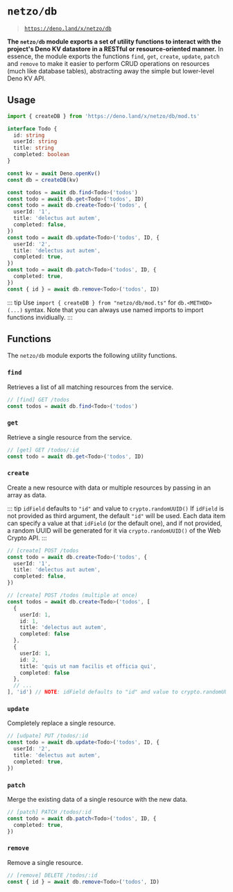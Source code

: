 # `netzo/db`

> [`https://deno.land/x/netzo/db`](https://deno.land/x/netzo/db)

**The `netzo/db` module exports a set of utility functions to interact with the project's Deno KV datastore in a RESTful or resource-oriented manner.** In essence, the module exports the functions `find`, `get`, `create`, `update`, `patch` and `remove` to make it easier to perform CRUD operations on resources (much like database tables), abstracting away the simple but lower-level Deno KV API.

## Usage

```ts
import { createDB } from 'https://deno.land/x/netzo/db/mod.ts'

interface Todo {
  id: string
  userId: string
  title: string
  completed: boolean
}

const kv = await Deno.openKv()
const db = createDB(kv)

const todos = await db.find<Todo>('todos')
const todo = await db.get<Todo>('todos', ID)
const todo = await db.create<Todo>('todos', {
  userId: '1',
  title: 'delectus aut autem',
  completed: false,
})
const todo = await db.update<Todo>('todos', ID, {
  userId: '2',
  title: 'delectus aut autem',
  completed: true,
})
const todo = await db.patch<Todo>('todos', ID, {
  completed: true,
})
const { id } = await db.remove<Todo>('todos', ID)
```

::: tip Use `import { createDB } from "netzo/db/mod.ts"` for `db.<METHOD>(...)` syntax.
Note that you can always use named imports to import functions invidiually.
:::

## Functions

The `netzo/db` module exports the following utility functions.

### `find`

Retrieves a list of all matching resources from the service.

```ts
// [find] GET /todos
const todos = await db.find<Todo>('todos')
```

### `get`

Retrieve a single resource from the service.

```ts
// [get] GET /todos/:id
const todo = await db.get<Todo>('todos', ID)
```

### `create`

Create a new resource with data or multiple resources by passing in an array as data.

::: tip `idField` defaults to `"id"` and value to `crypto.randomUUID()`
If `idField` is not provided as third argument, the default `"id"` will be used. Each data item can specify a value at that `idField` (or the default one), and if not provided, a random UUID will be generated for it via `crypto.randomUUID()` of the Web Crypto API.
:::

```ts
// [create] POST /todos
const todo = await db.create<Todo>('todos', {
  userId: '1',
  title: 'delectus aut autem',
  completed: false,
})

// [create] POST /todos (multiple at once)
const todos = await db.create<Todo>('todos', [
  {
    userId: 1,
    id: 1,
    title: 'delectus aut autem',
    completed: false
  },
  {
    userId: 1,
    id: 2,
    title: 'quis ut nam facilis et officia qui',
    completed: false
  },
  // ...
], 'id') // NOTE: idField defaults to "id" and value to crypto.randomUUID()
```

### `update`

Completely replace a single resource.

```ts
// [udpate] PUT /todos/:id
const todo = await db.update<Todo>('todos', ID, {
  userId: '2',
  title: 'delectus aut autem',
  completed: true,
})
```

### `patch`

Merge the existing data of a single resource with the new data.

```ts
// [patch] PATCH /todos/:id
const todo = await db.patch<Todo>('todos', ID, {
  completed: true,
})
```

### `remove`

Remove a single resource.

```ts
// [remove] DELETE /todos/:id
const { id } = await db.remove<Todo>('todos', ID)
```